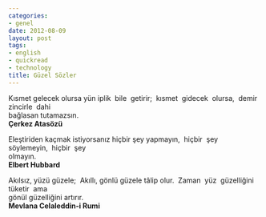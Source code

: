 ```yaml
---
categories:
- genel
date: 2012-08-09
layout: post
tags:
- english
- quickread
- technology
title: Güzel Sözler
---
```


Kısmet gelecek olursa yün iplik  bile  getirir;  kısmet  gidecek  olursa,  demir  zincirle  dahi  
bağlasan tutamazsın.  
**Çerkez Atasözü**    
  
Eleştiriden kaçmak istiyorsanız hiçbir şey yapmayın,  hiçbir  şey  söylemeyin,  hiçbir  şey  
olmayın.  
**Elbert Hubbard**    
  
Akılsız, yüzü güzele;  Akıllı, gönlü güzele tâlip olur.  Zaman  yüz  güzelliğini  tüketir  ama  
gönül güzelliğini artırır.  
**Mevlana Celaleddin-i Rumi**
